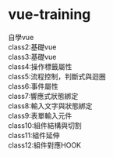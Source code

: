 # vue-training
自學vue <br>
class2:基礎vue<br>
class3:基礎vue<br>
class4:操作標籤屬性<br>
class5:流程控制，判斷式與迴圈<br>
class6:事件屬性<br>
class7:響應式狀態綁定<br>
class8:輸入文字與狀態綁定<br>
class9:表單輸入元件<br>
class10:組件結構與切割<br>
class11:組件延伸<br>
class12:組件對應HOOK<br>